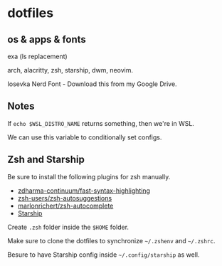 # dotfiles

## os & apps & fonts

exa (ls replacement)

arch, alacritty, zsh, starship, dwm, neovim.

Iosevka Nerd Font - Download this from my Google Drive.

## Notes

If `echo $WSL_DISTRO_NAME` returns something, then we're in WSL.

We can use this variable to conditionally set configs.

## Zsh and Starship

Be sure to install the following plugins for zsh manually.

- [zdharma-continuum/fast-syntax-highlighting](https://github.com/zdharma-continuum/fast-syntax-highlighting)
- [zsh-users/zsh-autosuggestions](https://github.com/zsh-users/zsh-autosuggestions)
- [marlonrichert/zsh-autocomplete](https://github.com/marlonrichert/zsh-autocomplete)
- [Starship](https://starship.rs/)

Create `.zsh` folder inside the `$HOME` folder.

Make sure to clone the dotfiles to synchronize `~/.zshenv` and `~/.zshrc`.

Besure to have Starship config inside `~/.config/starship` as well.
